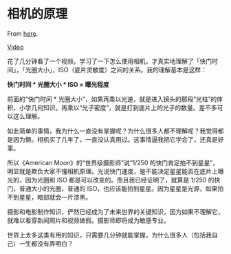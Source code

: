 # 相机的原理

From [here](https://yinwang1.substack.com/p/b80).

[Video](https://www.youtube-nocookie.com/embed/tVSWH0R0kj0)

花了几分钟看了一个视频，学习了一下怎么使用相机，才真实地理解了「快门时间」，「光圈大小」，ISO（底片灵敏度）之间的关系。我的理解基本是这样：

**快门时间 * 光圈大小 * ISO = 曝光程度**

前面的“快门时间 * 光圈大小”，如果再乘以光速，就是进入镜头的那段“光柱”的体积，小学几何知识。再乘以“光子密度”，就是打到底片上的光子的数量。差不多可以这么理解。

如此简单的事情，我为什么一直没有掌握呢？为什么很多人都不理解呢？我觉得都是因为懒。相机买了几年了，一直没认真用过。这事情逼我把它学会了，还真是好事。

所以《American Moon》的“世界级摄影师”说“1/250 的快门肯定拍不到星星”，明显就是欺负大家不懂相机原理。光说快门速度，是不能决定星星能否在底片上曝光的，因为光圈和 ISO 都是可以改变的。而且我已经证明了，就算是 1/250 的快门，普通大小的光圈，普通的 ISO，也应该能拍到星星。因为星星是光源，如果拍不到星星，暗部就会一片漆黑。

摄影和电影制作知识，俨然已经成为了未来世界的关键知识，因为如果不理解它，就难以看穿新闻照片和视频做假。摄影师即将成为敏感专业。

世界上太多这类有用的知识，只需要几分钟就能掌握，为什么很多人（包括我自己）一生都没有弄明白？
